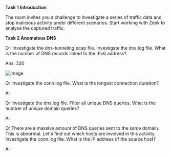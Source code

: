 **Task 1  Introduction**

The room invites you a challenge to investigate a series of traffic data and stop malicious activity under different scenarios. 
Start working with Zeek to analyse the captured traffic.

**Task 2  Anomalous DNS**

Q : Investigate the dns-tunneling.pcap file. Investigate the dns.log file. What is the number of DNS records linked to the IPv6 address?

Ans: 320

![image](https://github.com/SURYASNAIR1/Cybersecurity-/assets/123303806/5a6aa79e-ea76-407c-b695-25980708d6ff)

Q: Investigate the conn.log file. What is the longest connection duration?

A:

Q: Investigate the dns.log file. Filter all unique DNS queries. What is the number of unique domain queries?

A:

Q: There are a massive amount of DNS queries sent to the same domain. 
This is abnormal.
Let's find out which hosts are involved in this activity. 
Investigate the conn.log file.
What is the IP address of the source host?

A:
